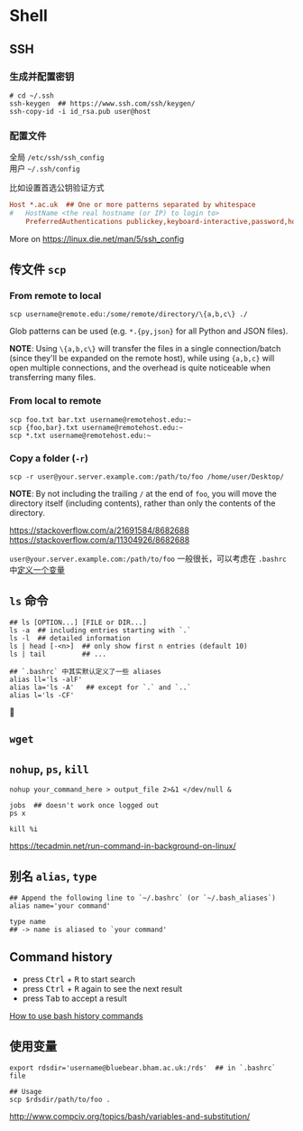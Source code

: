 # Shell

<!-- 按功能分类总结 -->

## SSH

### 生成并配置密钥

```shell
# cd ~/.ssh
ssh-keygen  ## https://www.ssh.com/ssh/keygen/
ssh-copy-id -i id_rsa.pub user@host
```

### 配置文件

全局 `/etc/ssh/ssh_config`  
用户 `~/.ssh/config`

比如设置首选公钥验证方式

```ini
Host *.ac.uk  ## One or more patterns separated by whitespace
#   HostName <the real hostname (or IP) to login to>
    PreferredAuthentications publickey,keyboard-interactive,password,hostbased
```

More on <https://linux.die.net/man/5/ssh_config>

## 传文件 `scp`

### From remote to local

```shell
scp username@remote.edu:/some/remote/directory/\{a,b,c\} ./
```

Glob patterns can be used (e.g. `*.{py,json}` for all Python and JSON files).

**NOTE**: Using `\{a,b,c\}` will transfer the files in a single connection/batch (since they'll be expanded on the remote host), while using `{a,b,c}` will open multiple connections, and the overhead is quite noticeable when transferring many files.

### From local to remote

```shell
scp foo.txt bar.txt username@remotehost.edu:~
scp {foo,bar}.txt username@remotehost.edu:~
scp *.txt username@remotehost.edu:~
```

### Copy a folder (`-r`)

```shell
scp -r user@your.server.example.com:/path/to/foo /home/user/Desktop/
```

**NOTE**: By not including the trailing `/` at the end of `foo`, you will move the directory itself (including contents), rather than only the contents of the directory.

<https://stackoverflow.com/a/21691584/8682688>
<https://stackoverflow.com/a/11304926/8682688>

`user@your.server.example.com:/path/to/foo` 一般很长，可以考虑在 `.bashrc` 中[定义一个变量](#使用变量)

## `ls` 命令

```shell
## ls [OPTION...] [FILE or DIR...]
ls -a  ## including entries starting with `.`
ls -l  ## detailed information
ls | head [-<n>]  ## only show first n entries (default 10)
ls | tail         ## ...

## `.bashrc` 中其实默认定义了一些 aliases
alias ll='ls -alF'
alias la='ls -A'   ## except for `.` and `..`
alias l='ls -CF'
```

🚧

## `wget`

## `nohup`, `ps`, `kill`

```shell
nohup your_command_here > output_file 2>&1 </dev/null &

jobs  ## doesn't work once logged out
ps x

kill %i
```

<https://tecadmin.net/run-command-in-background-on-linux/>

## 别名 `alias`, `type`

```shell
## Append the following line to `~/.bashrc` (or `~/.bash_aliases`)
alias name='your command'

type name
## -> name is aliased to `your command'
```

## Command history

- press <kbd>Ctrl</kbd> + <kbd>R</kbd> to start search
- press <kbd>Ctrl</kbd> + <kbd>R</kbd> again to see the next result
- press <kbd>Tab</kbd> to accept a result

[How to use bash history commands](https://www.digitalocean.com/community/tutorials/how-to-use-bash-history-commands-and-expansions-on-a-linux-vps#searching-through-bash-history)

## 使用变量

```shell
export rdsdir='username@bluebear.bham.ac.uk:/rds'  ## in `.bashrc` file

## Usage
scp $rdsdir/path/to/foo .
```

<http://www.compciv.org/topics/bash/variables-and-substitution/>
